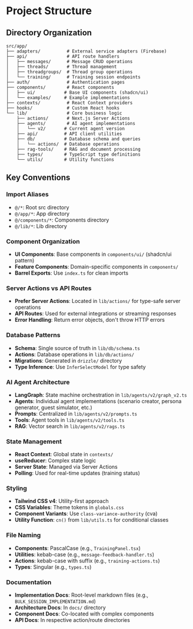 # Project Structure

## Directory Organization

```
src/app/
├── adapters/          # External service adapters (Firebase)
├── api/               # API route handlers
│   ├── messages/      # Message CRUD operations
│   ├── threads/       # Thread management
│   ├── threadgroups/  # Thread group operations
│   └── training/      # Training session endpoints
├── auth/              # Authentication pages
├── components/        # React components
│   ├── ui/           # Base UI components (shadcn/ui)
│   └── examples/     # Example implementations
├── contexts/          # React Context providers
├── hooks/             # Custom React hooks
└── lib/               # Core business logic
    ├── actions/       # Next.js Server Actions
    ├── agents/        # AI agent implementations
    │   └── v2/       # Current agent version
    ├── api/          # API client utilities
    ├── db/           # Database schema and queries
    │   └── actions/  # Database operations
    ├── rag-tools/    # RAG and document processing
    ├── types/        # TypeScript type definitions
    └── utils/        # Utility functions
```

## Key Conventions

### Import Aliases

- `@/*`: Root src directory
- `@/app/*`: App directory
- `@/components/*`: Components directory
- `@/lib/*`: Lib directory

### Component Organization

- **UI Components**: Base components in `components/ui/` (shadcn/ui pattern)
- **Feature Components**: Domain-specific components in `components/`
- **Barrel Exports**: Use `index.ts` for clean imports

### Server Actions vs API Routes

- **Prefer Server Actions**: Located in `lib/actions/` for type-safe server operations
- **API Routes**: Used for external integrations or streaming responses
- **Error Handling**: Return error objects, don't throw HTTP errors

### Database Patterns

- **Schema**: Single source of truth in `lib/db/schema.ts`
- **Actions**: Database operations in `lib/db/actions/`
- **Migrations**: Generated in `drizzle/` directory
- **Type Inference**: Use `InferSelectModel` for type safety

### AI Agent Architecture

- **LangGraph**: State machine orchestration in `lib/agents/v2/graph_v2.ts`
- **Agents**: Individual agent implementations (scenario creator, persona generator, guest simulator, etc.)
- **Prompts**: Centralized in `lib/agents/v2/prompts.ts`
- **Tools**: Agent tools in `lib/agents/v2/tools.ts`
- **RAG**: Vector search in `lib/agents/v2/rags.ts`

### State Management

- **React Context**: Global state in `contexts/`
- **useReducer**: Complex state logic
- **Server State**: Managed via Server Actions
- **Polling**: Used for real-time updates (training status)

### Styling

- **Tailwind CSS v4**: Utility-first approach
- **CSS Variables**: Theme tokens in `globals.css`
- **Component Variants**: Use `class-variance-authority` (cva)
- **Utility Function**: `cn()` from `lib/utils.ts` for conditional classes

### File Naming

- **Components**: PascalCase (e.g., `TrainingPanel.tsx`)
- **Utilities**: kebab-case (e.g., `message-feedback-handler.ts`)
- **Actions**: kebab-case with suffix (e.g., `training-actions.ts`)
- **Types**: Singular (e.g., `types.ts`)

### Documentation

- **Implementation Docs**: Root-level markdown files (e.g., `BULK_SESSION_IMPLEMENTATION.md`)
- **Architecture Docs**: In `docs/` directory
- **Component Docs**: Co-located with complex components
- **API Docs**: In respective action/route directories
